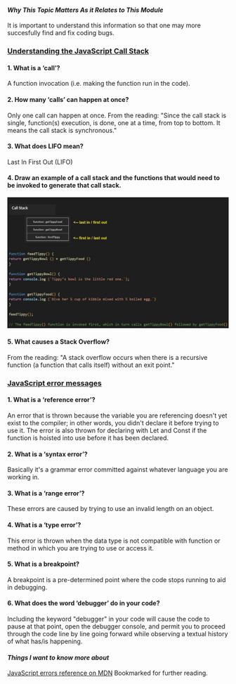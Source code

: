 #### *Why This Topic Matters As it Relates to This Module*
It is important to understand this information so that one may more succesfully find and fix coding bugs.

### [Understanding the JavaScript Call Stack](https://medium.freecodecamp.org/understanding-the-javascript-call-stack-861e41ae61d4)
#### 1. What is a ‘call’?
A function invocation (i.e. making the function run in the code).

#### 2. How many ‘calls’ can happen at once?
Only one call can happen at once. From the reading: "Since the call stack is single, function(s) execution, is done, one at a time, from top to bottom. It means the call stack is synchronous."

#### 3. What does LIFO mean?
Last In First Out (LIFO)

#### 4. Draw an example of a call stack and the functions that would need to be invoked to generate that call stack.
![Call Stack](callStackIllustration.jpg)

#### 5. What causes a Stack Overflow?
From the reading: "A stack overflow occurs when there is a recursive function (a function that calls itself) without an exit point."


### [JavaScript error messages](https://codeburst.io/javascript-error-messages-debugging-d23f84f0ae7c)
#### 1. What is a ‘reference error’?
An error that is thrown because the variable you are referencing doesn't yet exist to the compiler; in other words, you didn't declare it before trying to use it. The error is also thrown for declaring with Let and Const if the function is hoisted into use before it has been declared.

#### 2. What is a ‘syntax error’?
Basically it's a grammar error committed against whatever language you are working in.

#### 3. What is a ‘range error’?
These errors are caused by trying to use an invalid length on an object. 

#### 4. What is a ‘type error’?
This error is thrown when the data type is not compatible with function or method in which you are trying to use or access it.

#### 5. What is a breakpoint?
A breakpoint is a pre-determined point where the code stops running to aid in debugging.

#### 6. What does the word ‘debugger’ do in your code?
Including the keyword "debugger" in your code will cause the code to pause at that point, open the debugger console, and permit you to proceed through the code line by line going forward while observing a textual history of what has/is happening. 

#### *Things I want to know more about*
[JavaScript errors reference on MDN](https://developer.mozilla.org/en-US/docs/Web/JavaScript/Reference/Errors)
Bookmarked for further reading.
